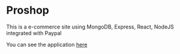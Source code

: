 # Proshop

This is a e-commerce site using MongoDB, Express, React, NodeJS integrated with Paypal

You can see the application [here](https://nathan-mern-site.herokuapp.com/)